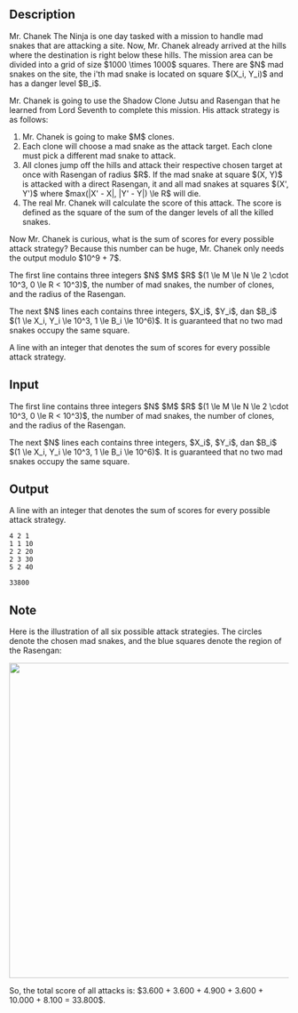 ## Description

<div><p>Mr. Chanek The Ninja is one day tasked with a mission to handle mad snakes that are attacking a site. Now, Mr. Chanek already arrived at the hills where the destination is right below these hills. The mission area can be divided into a grid of size $1000 \times 1000$ squares. There are $N$ mad snakes on the site, the i'th mad snake is located on square $(X_i, Y_i)$ and has a danger level $B_i$.</p><p>Mr. Chanek is going to use the Shadow Clone Jutsu and Rasengan that he learned from Lord Seventh to complete this mission. His attack strategy is as follows:</p><ol> <li> Mr. Chanek is going to make $M$ clones. </li><li> Each clone will choose a mad snake as the attack target. Each clone must pick a different mad snake to attack. </li><li> All clones jump off the hills and attack their respective chosen target at once with Rasengan of radius $R$. If the mad snake at square $(X, Y)$ is attacked with a direct Rasengan, it and all mad snakes at squares $(X', Y')$ where $max(|X' - X|, |Y' - Y|) \le R$ will die. </li><li> The real Mr. Chanek will calculate the score of this attack. The score is defined as the square of the sum of the danger levels of all the killed snakes. </li></ol><p>Now Mr. Chanek is curious, what is the sum of scores for every possible attack strategy? Because this number can be huge, Mr. Chanek only needs the output modulo $10^9 + 7$.</p></div><div class="input-specification"><p>The first line contains three integers $N$ $M$ $R$ $(1 \le M \le N \le 2 \cdot 10^3, 0 \le R &lt; 10^3)$, the number of mad snakes, the number of clones, and the radius of the Rasengan.</p><p>The next $N$ lines each contains three integers, $X_i$, $Y_i$, dan $B_i$ $(1 \le X_i, Y_i \le 10^3, 1 \le B_i \le 10^6)$. It is guaranteed that no two mad snakes occupy the same square.</p></div><div class="output-specification"><p>A line with an integer that denotes the sum of scores for every possible attack strategy.</p></div>

## Input

<p>The first line contains three integers $N$ $M$ $R$ $(1 \le M \le N \le 2 \cdot 10^3, 0 \le R &lt; 10^3)$, the number of mad snakes, the number of clones, and the radius of the Rasengan.</p><p>The next $N$ lines each contains three integers, $X_i$, $Y_i$, dan $B_i$ $(1 \le X_i, Y_i \le 10^3, 1 \le B_i \le 10^6)$. It is guaranteed that no two mad snakes occupy the same square.</p>

## Output

<p>A line with an integer that denotes the sum of scores for every possible attack strategy.</p>





```input1
4 2 1
1 1 10
2 2 20
2 3 30
5 2 40
```




```output1
33800
```



## Note

<p>Here is the illustration of all six possible attack strategies. The circles denote the chosen mad snakes, and the blue squares denote the region of the Rasengan:</p><center> <img class="tex-graphics" src="file://nRWEiO2v.png" style="max-width: 100.0%;max-height: 100.0%;" width="567px"> </center><p>So, the total score of all attacks is: $3.600 + 3.600 + 4.900 + 3.600 + 10.000 + 8.100 = 33.800$.</p>
